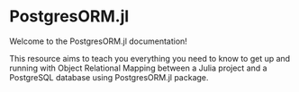 # PostgresORM.jl

Welcome to the PostgresORM.jl documentation!

This resource aims to teach you everything you need to know to get up and running with Object Relational Mapping between a Julia project and a PostgreSQL database  using PostgresORM.jl package.
